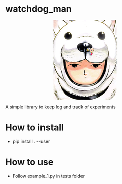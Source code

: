 # watchdog_man

<center><img src="imgs/watchdog_man_colored.png" align="middle" width="200" height="250"></center>

A simple library to keep log and track of experiments

# How to install

- pip install . --user

# How to use

- Follow example_1.py in tests folder